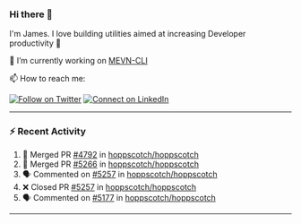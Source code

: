 ### Hi there 👋

I'm James. I love building utilities aimed at increasing Developer productivity :raised_hands: 

🔭 I’m currently working on [MEVN-CLI](https://github.com/madlabsinc/mevn-cli)

📫 How to reach me:

[![Follow on Twitter](https://img.shields.io/badge/--twitter?label=Twitter&logo=Twitter&style=social)](https://twitter.com/james_madhacks) [![Connect on LinkedIn](https://img.shields.io/badge/--linkedin?label=LinkedIn&logo=LinkedIn&style=social)](https://www.linkedin.com/in/jamesgeorge007)

---

### :zap: Recent Activity

<!--START_SECTION:activity-->
1. 🎉 Merged PR [#4792](https://github.com/hoppscotch/hoppscotch/pull/4792) in [hoppscotch/hoppscotch](https://github.com/hoppscotch/hoppscotch)
2. 🎉 Merged PR [#5266](https://github.com/hoppscotch/hoppscotch/pull/5266) in [hoppscotch/hoppscotch](https://github.com/hoppscotch/hoppscotch)
3. 🗣 Commented on [#5257](https://github.com/hoppscotch/hoppscotch/pull/5257#issuecomment-3095651443) in [hoppscotch/hoppscotch](https://github.com/hoppscotch/hoppscotch)
4. ❌ Closed PR [#5257](https://github.com/hoppscotch/hoppscotch/pull/5257) in [hoppscotch/hoppscotch](https://github.com/hoppscotch/hoppscotch)
5. 🗣 Commented on [#5177](https://github.com/hoppscotch/hoppscotch/issues/5177#issuecomment-3078800416) in [hoppscotch/hoppscotch](https://github.com/hoppscotch/hoppscotch)
<!--END_SECTION:activity-->

---

<!--
**jamesgeorge007/jamesgeorge007** is a ✨ _special_ ✨ repository because its `README.md` (this file) appears on your GitHub profile.

Here are some ideas to get you started:

- 🌱 I’m currently learning ...
- 👯 I’m looking to collaborate on ...
- 🤔 I’m looking for help with ...
- 💬 Ask me about ...
- 😄 Pronouns: ...
- ⚡ Fun fact: ...
-->

